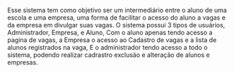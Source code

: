 Esse sistema tem como objetivo ser um intermediário entre o aluno de uma escola e uma empresa, uma forma de facilitar o acesso do aluno a vagas e da empresa em divulgar suas vagas. O sistema possui 3 tipos de usuários, Administrador, Empresa, e Aluno, Com o aluno apenas tendo acesso a pagina de vagas, a Empresa o acesso ao Cadastro de vagas e a lista de alunos registrados na vaga, E o administrador tendo acesso a todo o sistema, podendo realizar cadrastro exclusão e alteração de alunos e empresas.
